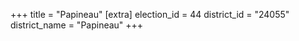 +++
title = "Papineau"
[extra]
election_id = 44
district_id = "24055"
district_name = "Papineau"
+++
